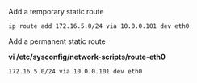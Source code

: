 Add a temporary static route

```bash
ip route add 172.16.5.0/24 via 10.0.0.101 dev eth0
```
Add a permanent static route

**vi /etc/sysconfig/network-scripts/route-eth0**

```bash
172.16.5.0/24 via 10.0.0.101 dev eth0
```
